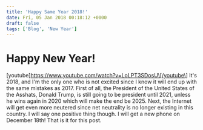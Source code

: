 ```yaml
---
title: 'Happy Same Year 2018!'
date: Fri, 05 Jan 2018 00:18:12 +0000
draft: false
tags: ['Blog', 'New Year']
---
```


Happy New Year!
===============

\[youtube\]https://www.youtube.com/watch?v=LoLPT3SDosU\[/youtube\] It's 2018, and I'm the only one who is not excited since I know it will end up with the same mistakes as 2017. First of all, the President of the United States of the Asshats, Donald Trump, is still going to be president until 2021, unless he wins again in 2020 which will make the end be 2025. Next, the Internet will get even more neutered since net neutrality is no longer existing in this country. I will say one positive thing though. I will get a new phone on December 18th! That is it for this post.